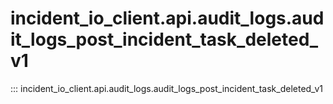 # incident_io_client.api.audit_logs.audit_logs_post_incident_task_deleted_v1

::: incident_io_client.api.audit_logs.audit_logs_post_incident_task_deleted_v1